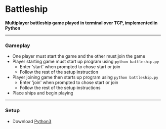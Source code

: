 # Battleship

**Multiplayer battleship game played in terminal over TCP, implemented in Python**

---

### Gameplay
* One player must start the game and the other must join the game
* Player starting game must start up program using `python battleship.py`
	* Enter 'start' when prompted to chose start or join
	* Follow the rest of the setup instruction
* Player joining game then starts up program using `python battleship.py`
	* Enter 'join' when prompted to chose start or join
	* Follow the rest of the setup instructions
* Place ships and begin playing

---

### Setup
* Download [Python3](https://www.python.org/downloads/)
